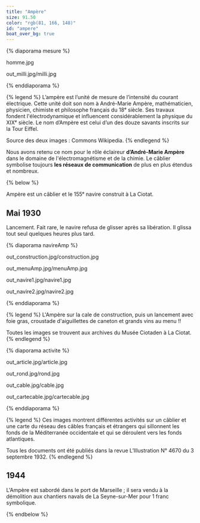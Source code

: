 ```yaml
---
title: "Ampère"
size: 91.50
color: "rgb(81, 166, 148)"
id: "ampere"
boat_over_bg: true
---
```


{% diaporama mesure %}

homme.jpg

out_milli.jpg/milli.jpg

{% enddiaporama %}

{% legend %}
L’ampère est l’unité de mesure de l’intensité du courant électrique. Cette unité doit son nom à André-Marie Ampère, mathématicien, physicien, chimiste et philosophe français du 18ᵉ siècle. Ses travaux fondent l'électrodynamique et influencent considérablement la physique du XIXᵉ siècle. Le nom d’Ampère est celui d’un des douze savants inscrits sur la Tour Eiffel.

Source des deux images&nbsp;: Commons Wikipedia.
{% endlegend %}


Nous avons retenu ce nom pour le rôle éclaireur **d’André-Marie Ampère** dans le domaine de l'électromagnétisme et de la chimie. Le câblier symbolise toujours **les réseaux de communication** de plus en plus étendus et nombreux.

{% below %}

Ampère est un câblier et le 155ᵉ navire construit à La Ciotat.

Mai 1930
------------

Lancement. Fait rare, le navire refusa de glisser après sa libération. Il glissa tout seul quelques heures plus tard.

{% diaporama navireAmp %}

out_construction.jpg/construction.jpg

out_menuAmp.jpg/menuAmp.jpg

out_navire1.jpg/navire1.jpg

out_navire2.jpg/navire2.jpg

{% enddiaporama %}


{% legend %}
L'Ampère sur la cale de construction, puis un lancement avec foie gras, croustade d'aiguillettes de caneton et grands vins au menu&nbsp;!!

Toutes les images se trouvent aux archives du Musée Ciotaden à La Ciotat.
{% endlegend %}


{% diaporama activite %}

out_article.jpg/article.jpg

out_rond.jpg/rond.jpg

out_cable.jpg/cable.jpg

out_cartecable.jpg/cartecable.jpg

{% enddiaporama %}

{% legend %}
Ces images montrent différentes activités sur un câblier et une carte du réseau des câbles français et étrangers qui sillonnent les fonds de la Méditerranée occidentale et qui se déroulent vers les fonds atlantiques.

Tous les documents ont été publiés dans la revue L’Illustration N°&nbsp;4670 du 3 septembre 1932.
{% endlegend %}


1944
------------

L'Ampère est sabordé dans le port de Marseille&nbsp;; il sera vendu à la démolition aux chantiers navals de La Seyne-sur-Mer pour 1&nbsp;franc symbolique.

{% endbelow %}
